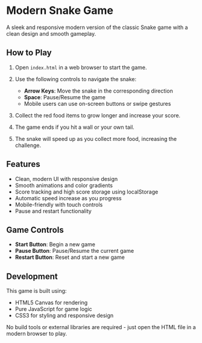 # Modern Snake Game

A sleek and responsive modern version of the classic Snake game with a clean design and smooth gameplay.

## How to Play

1. Open `index.html` in a web browser to start the game.
2. Use the following controls to navigate the snake:
   - **Arrow Keys**: Move the snake in the corresponding direction
   - **Space**: Pause/Resume the game
   - Mobile users can use on-screen buttons or swipe gestures

3. Collect the red food items to grow longer and increase your score.
4. The game ends if you hit a wall or your own tail.
5. The snake will speed up as you collect more food, increasing the challenge.

## Features

- Clean, modern UI with responsive design
- Smooth animations and color gradients
- Score tracking and high score storage using localStorage
- Automatic speed increase as you progress
- Mobile-friendly with touch controls
- Pause and restart functionality

## Game Controls

- **Start Button**: Begin a new game
- **Pause Button**: Pause/Resume the current game
- **Restart Button**: Reset and start a new game

## Development

This game is built using:
- HTML5 Canvas for rendering
- Pure JavaScript for game logic
- CSS3 for styling and responsive design

No build tools or external libraries are required - just open the HTML file in a modern browser to play. 